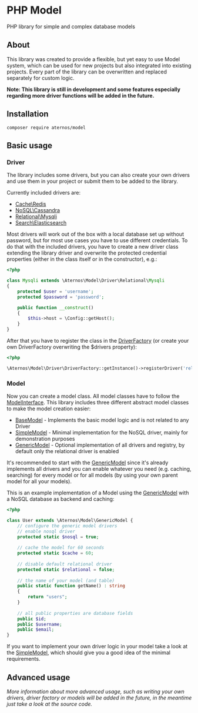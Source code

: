 # PHP Model
PHP library for simple and complex database models

## About
This library was created to provide a flexible, but yet easy to use Model system, 
which can be used for new projects but also integrated into existing projects.
Every part of the library can be overwritten and replaced separately for custom logic.

**Note: This library is still in development and some features especially regarding more
driver functions will be added in the future.** 

## Installation
```
composer require aternos/model
```

## Basic usage

### Driver
The library includes some drivers, but you can also create your own drivers
and use them in your project or submit them to be added to the library.

Currently included drivers are:

* [Cache\Redis](src/Driver/Cache/Redis.php)
* [NoSQL\Cassandra](src/Driver/NoSQL/Cassandra.php)
* [Relational\Mysqli](src/Driver/Relational/Mysqli.php)
* [Search\Elasticsearch](src/Driver/Search/Elasticsearch.php)

Most drivers will work out of the box with a local database set up without
password, but for most use cases you have to use different credentials. To
do that with the included drivers, you have to create a new driver class
extending the library driver and overwrite the protected credential properties 
(either in the class itself or in the constructor), e.g.:
```php
<?php

class Mysqli extends \Aternos\Model\Driver\Relational\Mysqli 
{
    protected $user = 'username';
    protected $password = 'password';

    public function __construct()
    {
        $this->host = \Config::getHost();
    }
}
```

After that you have to register the class in the [DriverFactory](src/Driver/DriverFactory.php) 
(or create your own DriverFactory overwriting the $drivers property):
```php
<?php

\Aternos\Model\Driver\DriverFactory::getInstance()->registerDriver('relational', '\\Mysqli');
```

### Model
Now you can create a model class. All model classes have to follow the [ModelInterface](src/ModelInterface.php).
This library includes three different abstract model classes to make the model creation
easier:
 
* [BaseModel](src/BaseModel.php) - Implements the basic model logic and is not related to any Driver
* [SimpleModel](src/SimpleModel.php) - Minimal implementation for the NoSQL driver, mainly for demonstration purposes
* [GenericModel](src/GenericModel.php) - Optional implementation of all drivers and registry, by default only the relational driver is enabled

It's recommended to start with the [GenericModel](src/GenericModel.php) since it's already implements
all drivers and you can enable whatever you need (e.g. caching, searching) for every model or for
all models (by using your own parent model for all your models).

This is an example implementation of a Model using the [GenericModel](src/GenericModel.php) with a NoSQL database
as backend and caching:

```php
<?php

class User extends \Aternos\Model\GenericModel {
    // configure the generic model drivers
    // enable nosql driver
    protected static $nosql = true; 
    
    // cache the model for 60 seconds
    protected static $cache = 60;
    
    // disable default relational driver
    protected static $relational = false;
    
    // the name of your model (and table)
    public static function getName() : string
    {
        return "users";
    }
    
    // all public properties are database fields
    public $id;
    public $username;
    public $email;
}
```

If you want to implement your own driver logic in your model take a look at the [SimpleModel](src/SimpleModel.php), 
which should give you a good idea of the minimal requirements.

## Advanced usage
*More information about more advanced usage, such as writing your own drivers, driver factory or models
will be added in the future, in the meantime just take a look at the source code.*